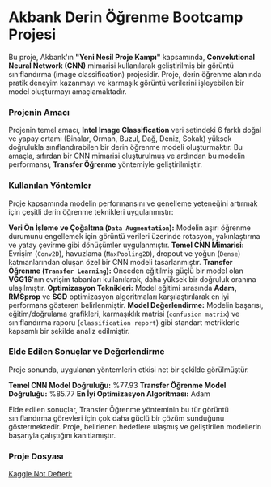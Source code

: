 # Akbank Derin Öğrenme Bootcamp Projesi

Bu proje, Akbank'ın **"Yeni Nesil Proje Kampı"** kapsamında, **Convolutional Neural Network (CNN)** mimarisi kullanılarak geliştirilmiş bir görüntü sınıflandırma (image classification) projesidir. Proje, derin öğrenme alanında pratik deneyim kazanmayı ve karmaşık görüntü verilerini işleyebilen bir model oluşturmayı amaçlamaktadır.

### Projenin Amacı
Projenin temel amacı, **Intel Image Classification** veri setindeki 6 farklı doğal ve yapay ortamı (Binalar, Orman, Buzul, Dağ, Deniz, Sokak) yüksek doğrulukla sınıflandırabilen bir derin öğrenme modeli oluşturmaktır. Bu amaçla, sıfırdan bir CNN mimarisi oluşturulmuş ve ardından bu modelin performansı, **Transfer Öğrenme** yöntemiyle geliştirilmiştir.

### Kullanılan Yöntemler
Proje kapsamında modelin performansını ve genelleme yeteneğini artırmak için çeşitli derin öğrenme teknikleri uygulanmıştır:

**Veri Ön İşleme ve Çoğaltma (`Data Augmentation`):** Modelin aşırı öğrenme durumunu engellemek için görüntü verileri üzerinde rotasyon, yakınlaştırma ve yatay çevirme gibi dönüşümler uygulanmıştır.
**Temel CNN Mimarisi:** Evrişim (`Conv2D`), havuzlama (`MaxPooling2D`), dropout ve yoğun (`Dense`) katmanlarından oluşan özel bir CNN modeli tasarlanmıştır.
**Transfer Öğrenme (`Transfer Learning`):** Önceden eğitilmiş güçlü bir model olan **VGG16**'nın evrişim tabanları kullanılarak, daha yüksek bir doğruluk oranına ulaşılmıştır.
**Optimizasyon Teknikleri:** Model eğitimi sırasında **Adam, RMSprop** ve **SGD** optimizasyon algoritmaları karşılaştırılarak en iyi performans gösteren belirlenmiştir.
**Model Değerlendirme:** Modelin başarısı, eğitim/doğrulama grafikleri, karmaşıklık matrisi (`confusion matrix`) ve sınıflandırma raporu (`classification report`) gibi standart metriklerle kapsamlı bir şekilde analiz edilmiştir.

### Elde Edilen Sonuçlar ve Değerlendirme
Proje sonunda, uygulanan yöntemlerin etkisi net bir şekilde görülmüştür.

**Temel CNN Model Doğruluğu:** %77.93
**Transfer Öğrenme Model Doğruluğu:** %85.77
**En İyi Optimizasyon Algoritması:** Adam

Elde edilen sonuçlar, Transfer Öğrenme yönteminin bu tür görüntü sınıflandırma görevleri için çok daha güçlü bir çözüm sunduğunu göstermektedir. Proje, belirlenen hedeflere ulaşmış ve geliştirilen modellerin başarıyla çalıştığını kanıtlamıştır.

### Proje Dosyası

[Kaggle Not Defteri:](https://www.kaggle.com/code/andaaydoan/derin-renme-bootcamp-projesi-anda-aydo-an)
